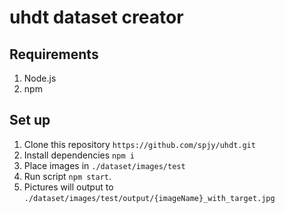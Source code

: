 # uhdt dataset creator

## Requirements
1. Node.js
2. npm

## Set up
1. Clone this repository `https://github.com/spjy/uhdt.git`
2. Install dependencies `npm i`
3. Place images in `./dataset/images/test`
4. Run script `npm start`.
5. Pictures will output to `./dataset/images/test/output/{imageName}_with_target.jpg`

